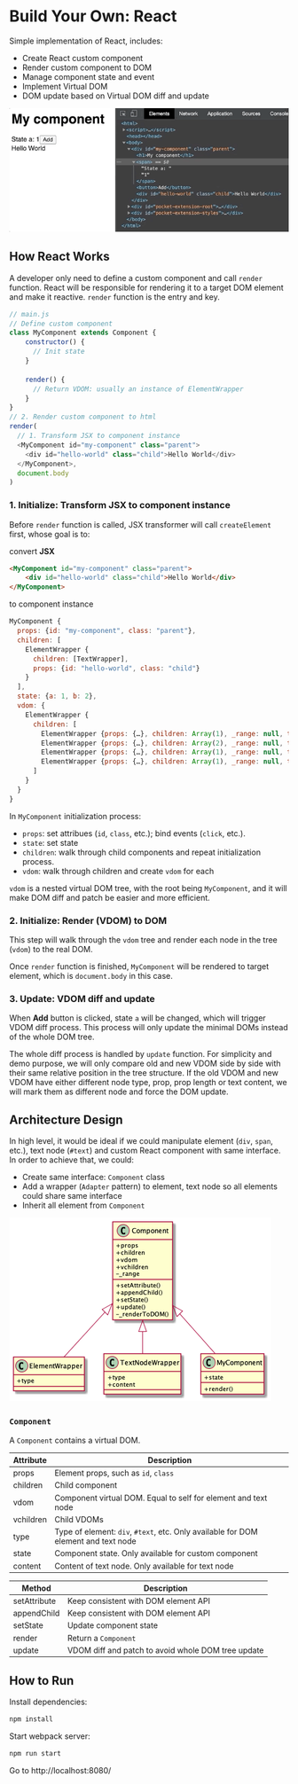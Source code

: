 # Build Your Own: React

Simple implementation of React, includes:

- Create React custom component
- Render custom component to DOM
- Manage component state and event
- Implement Virtual DOM
- DOM update based on Virtual DOM diff and update

![demo](./demo.gif)

## How React Works

A developer only need to define a custom component and call `render` function. React will be responsible for rendering it to a target DOM element and make it reactive. `render` function is the entry and key.

```js
// main.js
// Define custom component
class MyComponent extends Component {
    constructor() {
      // Init state
    }

    render() {
      // Return VDOM: usually an instance of ElementWrapper
    }
}
// 2. Render custom component to html
render(
  // 1. Transform JSX to component instance
  <MyComponent id="my-component" class="parent">
    <div id="hello-world" class="child">Hello World</div>
  </MyComponent>,
  document.body
)
```

### 1. Initialize: Transform JSX to component instance

Before `render` function is called, JSX transformer will call `createElement` first, whose goal is to:

convert **JSX**

```html
<MyComponent id="my-component" class="parent">
    <div id="hello-world" class="child">Hello World</div>
</MyComponent>
```

to component instance

```js
MyComponent {
  props: {id: "my-component", class: "parent"},
  children: [
    ElementWrapper {
      children: [TextWrapper],
      props: {id: "hello-world", class: "child"}
    }
  ],
  state: {a: 1, b: 2},
  vdom: {
    ElementWrapper {
      children: [
        ElementWrapper {props: {…}, children: Array(1), _range: null, type: "h1", vchildren: Array(1)},
        ElementWrapper {props: {…}, children: Array(2), _range: null, type: "span", vchildren: Array(2)},
        ElementWrapper {props: {…}, children: Array(1), _range: null, type: "button", vchildren: Array(1)},
        ElementWrapper {props: {…}, children: Array(1), _range: null, type: "div", vchildren: Array(1)}
      ]
    }
  }
}
```

In `MyComponent` initialization process:

- `props`: set attribues (`id`, `class`, etc.); bind events (`click`, etc.).
- `state`: set state
- `children`: walk through child components and repeat initialization process.
- `vdom`: walk through children and create `vdom` for each

`vdom` is a nested virtual DOM tree, with the root being `MyComponent`, and it will make DOM diff and patch be easier and more efficient.

### 2. Initialize: Render (VDOM) to DOM

This step will walk through the `vdom` tree and render each node in the tree (`vdom`) to the real DOM.

Once `render` function is finished, `MyComponent` will be rendered to target element, which is `document.body` in this case.

### 3. Update: VDOM diff and update

When **Add** button is clicked, state `a` will be changed, which will trigger VDOM diff process. This process will only update the minimal DOMs instead of the whole DOM tree.

The whole diff process is handled by `update` function. For simplicity and demo purpose, we will only compare old and new VDOM side by side with their same relative position in the tree structure. If the old VDOM and new VDOM have either different node type, prop, prop length or text content, we will mark them as different node and force the DOM update.

## Architecture Design

In high level, it would be ideal if we could manipulate element (`div`, `span`, etc.), text node (`#text`) and custom React component with same interface. In order to achieve that, we could:

- Create same interface: `Component` class
- Add a wrapper (`Adapter` pattern) to element, text node so all elements could share same interface
- Inherit all element from `Component`

![architecutre-design](./class-diagram.png)

### `Component`

A `Component` contains a virtual DOM.

| Attribute | Description |
|---|---|
| props | Element props, such as `id`, `class` |
| children | Child component |
| vdom | Component virtual DOM. Equal to self for element and text node |
| vchildren | Child VDOMs |
| type | Type of element: `div`, `#text`, etc. Only available for DOM element and text node |
| state | Component state. Only available for custom component |
| content | Content of text node. Only available for text node |

| Method | Description |
|---|---|
| setAttribute | Keep consistent with DOM element API |
| appendChild | Keep consistent with DOM element API |
| setState | Update component state |
| render | Return a `Component` |
| update | VDOM diff and patch to avoid whole DOM tree update |

## How to Run

Install dependencies:

```bash
npm install
```

Start webpack server:

```bash
npm run start
```

Go to http://localhost:8080/
